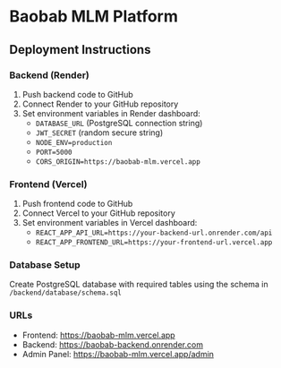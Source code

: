 # Baobab MLM Platform

## Deployment Instructions

### Backend (Render)
1. Push backend code to GitHub
2. Connect Render to your GitHub repository
3. Set environment variables in Render dashboard:
   - `DATABASE_URL` (PostgreSQL connection string)
   - `JWT_SECRET` (random secure string)
   - `NODE_ENV=production`
   - `PORT=5000`
   - `CORS_ORIGIN=https://baobab-mlm.vercel.app`

### Frontend (Vercel)
1. Push frontend code to GitHub
2. Connect Vercel to your GitHub repository
3. Set environment variables in Vercel dashboard:
   - `REACT_APP_API_URL=https://your-backend-url.onrender.com/api`
   - `REACT_APP_FRONTEND_URL=https://your-frontend-url.vercel.app`

### Database Setup
Create PostgreSQL database with required tables using the schema in `/backend/database/schema.sql`

### URLs
- Frontend: https://baobab-mlm.vercel.app
- Backend: https://baobab-backend.onrender.com
- Admin Panel: https://baobab-mlm.vercel.app/admin